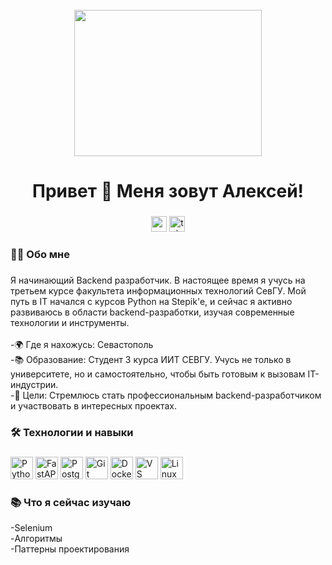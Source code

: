 <br clear="both">

<div align="center">
  <img height="234" width="300" src="https://i.pinimg.com/originals/f0/f0/d9/f0f0d932d6e39c7af5aa305cbd8da735.gif"  />
</div>


###

<h1 align="center">Привет 👋 Меня зовут Алексей!</h1>

###

<p align="center">
  <a href="mailto:darlitch@al-nsu.ru" target="_blank" style="text-decoration: none;">
    <img src="https://img.shields.io/badge/%D0%AF%D0%BD%D0%B4%D0%B5%D0%BA%D1%81%20%D0%9F%D0%BE%D1%87%D1%82%D0%B0-ffca38?style=flat&logo=ycombinator&logoColor=white" height="25" alt="yandex logo" />
  </a><a href="https://t.me/darlitch" target="_blank" style="text-decoration: none;">
    <img src="https://img.shields.io/badge/Telegram-26A5E4?style=flat&logo=telegram&logoColor=white" height="25" alt="telegram logo" />
  </a>
</p>

###

###

<h3 align="left">👩‍💻  Обо мне</h3>

###

<p align="left">Я начинающий Backend разработчик. В настоящее время я учусь на третьем курсе факультета информационных технологий СевГУ. Мой путь в IT начался с курсов Python на Stepik'e, и сейчас я активно развиваюсь в области backend-разработки, изучая современные технологии и инструменты.<br><br>-🌍 Где я нахожусь: Севастополь<br>-📚 Образование: Студент 3 курса ИИТ СЕВГУ. Учусь не только в университете, но и самостоятельно, чтобы быть готовым к вызовам IT-индустрии.<br>-🚀 Цели: Стремлюсь стать профессиональным backend-разработчиком и участвовать в интересных проектах.<br></p>

###

<h3 align="left">🛠 Технологии и навыки</h3>

###

<div align="left">
  <a href="https://www.python.org/" target="_blank" rel="noreferrer"><img src="https://raw.githubusercontent.com/danielcranney/readme-generator/main/public/icons/skills/python-colored.svg" width="36" height="36" alt="Python" /></a>
  <a href="https://fastapi-tutorial.readthedocs.io/en/latest/" target="_blank" rel="noreferrer"><img src="https://raw.githubusercontent.com/danielcranney/readme-generator/main/public/icons/skills/fastapi-colored.svg" width="36" height="36" alt="FastAPI" /></a>
  <a href="https://www.postgresql.org/" target="_blank" rel="noreferrer"><img src="https://raw.githubusercontent.com/danielcranney/readme-generator/main/public/icons/skills/postgresql-colored.svg" width="36" height="36" alt="PostgreSQL" /></a>
  <a href="https://git-scm.com/" target="_blank" rel="noreferrer"><img src="https://raw.githubusercontent.com/danielcranney/readme-generator/main/public/icons/skills/git-colored.svg" width="36" height="36" alt="Git" /></a>
  <a href="https://www.docker.com/" target="_blank" rel="noreferrer"><img src="https://raw.githubusercontent.com/danielcranney/readme-generator/main/public/icons/skills/docker-colored.svg" width="36" height="36" alt="Docker" /></a>
  <a href="https://code.visualstudio.com/" target="_blank" rel="noreferrer"><img src="https://raw.githubusercontent.com/danielcranney/readme-generator/main/public/icons/skills/visualstudiocode.svg" width="36" height="36" alt="VS Code" /></a>
  <a href="https://www.linux.org" target="_blank" rel="noreferrer"><img src="https://raw.githubusercontent.com/danielcranney/readme-generator/main/public/icons/skills/linux-colored.svg" width="36" height="36" alt="Linux" /></a>
</div>

###
<h3 align="left">📚   Что я сейчас изучаю</h3>

<p>-Selenium<br>-Алгоритмы<br>-Паттерны проектирования</p>
